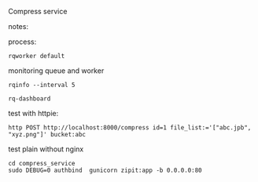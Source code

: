 Compress service

notes:

process:  

	rqworker default

monitoring queue and worker
	
	rqinfo --interval 5
	
	rq-dashboard 


test with httpie:
	
	http POST http://localhost:8000/compress id=1 file_list:='["abc.jpb", "xyz.png"]' bucket:abc


test plain without nginx

    cd compress_service 
    sudo DEBUG=0 authbind  gunicorn zipit:app -b 0.0.0.0:80

